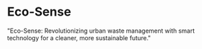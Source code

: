 # Eco-Sense
"Eco-Sense: Revolutionizing urban waste management with smart technology for a cleaner, more sustainable future."
